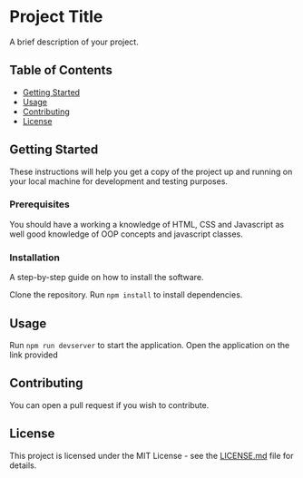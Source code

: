 # Project Title

A brief description of your project.

## Table of Contents

- [Getting Started](#getting-started)
- [Usage](#usage)
- [Contributing](#contributing)
- [License](#license)

## Getting Started

These instructions will help you get a copy of the project up and running on your local machine for development and testing purposes.

### Prerequisites

You should have a working a knowledge of HTML, CSS and Javascript
as well good knowledge of OOP concepts and javascript classes.

### Installation

A step-by-step guide on how to install the software.

Clone the repository.
Run `npm install` to install dependencies.

## Usage

Run `npm run devserver` to start the application.
Open the application on the link provided

## Contributing

You can open a pull request if you wish to contribute.

## License

This project is licensed under the MIT License - see the [LICENSE.md](LICENSE.md) file for details.
